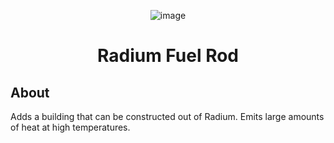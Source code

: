 <div align="center">

![image](./Preview/banner.png)

# Radium Fuel Rod

</div>

## About
Adds a building that can be constructed out of Radium. Emits large amounts of heat at high temperatures.
